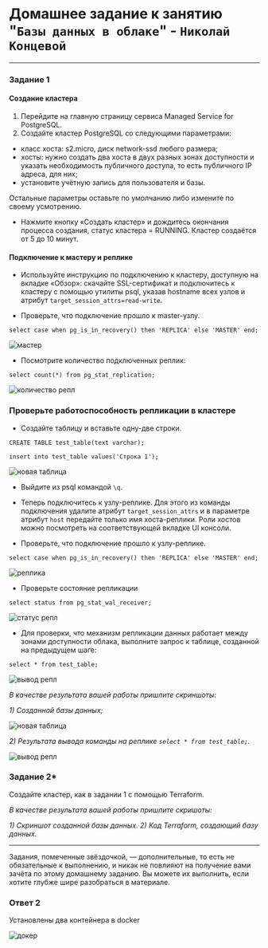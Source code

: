 # Домашнее задание к занятию "`Базы данных в облаке`" - `Николай Концевой`

---

### Задание 1


#### Создание кластера
1. Перейдите на главную страницу сервиса Managed Service for PostgreSQL.
1. Создайте кластер PostgreSQL со следующими параметрами:
- класс хоста: s2.micro, диск network-ssd любого размера;
- хосты: нужно создать два хоста в двух разных зонах доступности и указать необходимость публичного доступа, то есть публичного IP адреса, для них;
- установите учётную запись для пользователя и базы.

Остальные параметры оставьте по умолчанию либо измените по своему усмотрению.

* Нажмите кнопку «Создать кластер» и дождитесь окончания процесса создания, статус кластера = RUNNING. Кластер создаётся от 5 до 10 минут.

#### Подключение к мастеру и реплике 

* Используйте инструкцию по подключению к кластеру, доступную на вкладке «Обзор»: cкачайте SSL-сертификат и подключитесь к кластеру с помощью утилиты psql, указав hostname всех узлов и атрибут ```target_session_attrs=read-write```.

* Проверьте, что подключение прошло к master-узлу.
```
select case when pg_is_in_recovery() then 'REPLICA' else 'MASTER' end;
```

![мастер](https://github.com/Stitchzxz/homework_netology/blob/main/screen/1masret_connect.png)

* Посмотрите количество подключенных реплик:
```
select count(*) from pg_stat_replication;
```

![количество репл](https://github.com/Stitchzxz/homework_netology/blob/main/screen/2how_repl.png)


### Проверьте работоспособность репликации в кластере

* Создайте таблицу и вставьте одну-две строки.
```
CREATE TABLE test_table(text varchar);
```
```
insert into test_table values('Строка 1');
```

![новая таблица](https://github.com/Stitchzxz/homework_netology/blob/main/screen/3cteate_table.png)


* Выйдите из psql командой ```\q```.

* Теперь подключитесь к узлу-реплике. Для этого из команды подключения удалите атрибут ```target_session_attrs```  и в параметре атрибут ```host``` передайте только имя хоста-реплики. Роли хостов можно посмотреть на соответствующей вкладке UI консоли.

* Проверьте, что подключение прошло к узлу-реплике.
```
select case when pg_is_in_recovery() then 'REPLICA' else 'MASTER' end;
```

![реплика](https://github.com/Stitchzxz/homework_netology/blob/main/screen/4repl_connect.png)

* Проверьте состояние репликации
```
select status from pg_stat_wal_receiver;
```

![статус репл](https://github.com/Stitchzxz/homework_netology/blob/main/screen/5status_repl.png)


* Для проверки, что механизм репликации данных работает между зонами доступности облака, выполните запрос к таблице, созданной на предыдущем шаге:
```
select * from test_table;
```

![вывод репл](https://github.com/Stitchzxz/homework_netology/blob/main/screen/6select_table.png)


*В качестве результата вашей работы пришлите скриншоты:*

*1) Созданной базы данных;*

![новая таблица](https://github.com/Stitchzxz/homework_netology/blob/main/screen/3cteate_table.png)

*2) Результата вывода команды на реплике ```select * from test_table;```.*

![вывод репл](https://github.com/Stitchzxz/homework_netology/blob/main/screen/6select_table.png)

### Задание 2*

Создайте кластер, как в задании 1 с помощью Terraform.


*В качестве результата вашей работы пришлите скришоты:*

*1) Скриншот созданной базы данных.*
*2) Код Terraform, создающий базу данных.*

---

Задания, помеченные звёздочкой, — дополнительные, то есть не обязательные к выполнению, и никак не повлияют на получение вами зачёта по этому домашнему заданию. Вы можете их выполнить, если хотите глубже шире разобраться в материале.










### Ответ 2

Установлены два контейнера в docker

![докер](https://github.com/Stitchzxz/homework_netology/blob/main/screen/docker_ps.png)


